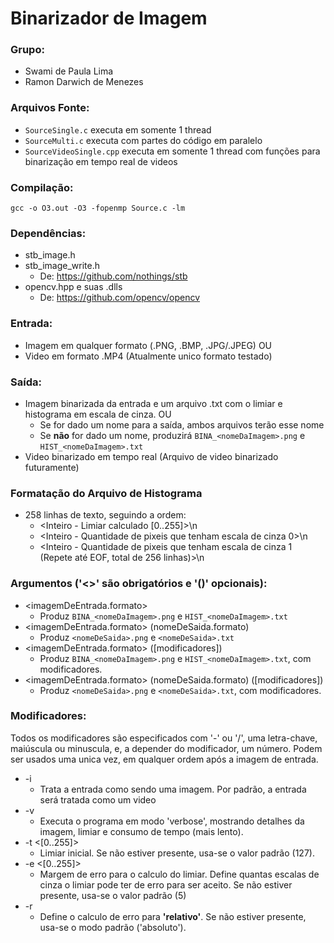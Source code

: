
# Binarizador de Imagem
### Grupo:
- Swami de Paula Lima
- Ramon Darwich de Menezes

### Arquivos Fonte:
- ```SourceSingle.c``` executa em somente 1 thread
- ```SourceMulti.c``` executa com partes do código em paralelo
- ```SourceVideoSingle.cpp``` executa em somente 1 thread com funções para binarização em tempo real de videos
	
### Compilação:
	gcc -o O3.out -O3 -fopenmp Source.c -lm

### Dependências:
- stb_image.h
- stb_image_write.h
	- De: https://github.com/nothings/stb
- opencv.hpp e suas .dlls
	- De: https://github.com/opencv/opencv

### Entrada:
- Imagem em qualquer formato (.PNG, .BMP, .JPG/.JPEG) OU
- Video em formato .MP4 (Atualmente unico formato testado)

### Saída:
- Imagem binarizada da entrada e um arquivo .txt com o limiar e histograma em escala de cinza. OU
    - Se for dado um nome para a saída, ambos arquivos terão esse nome
    - Se **não** for dado um nome, produzirá ```BINA_<nomeDaImagem>.png``` e ```HIST_<nomeDaImagem>.txt```
- Video binarizado em tempo real (Arquivo de video binarizado futuramente)

### Formatação do Arquivo de Histograma
- 258 linhas de texto, seguindo a ordem:
    -  <Inteiro - Limiar calculado [0..255]>\n
    -  <Inteiro - Quantidade de pixeis que tenham escala de cinza 0>\n
    -  <Inteiro - Quantidade de pixeis que tenham escala de cinza 1 (Repete até EOF, total de 256 linhas)>\n

### Argumentos ('<>' são obrigatórios e '()' opcionais):
- <imagemDeEntrada.formato>
    - Produz ```BINA_<nomeDaImagem>.png``` e ```HIST_<nomeDaImagem>.txt```
- <imagemDeEntrada.formato> (nomeDeSaida.formato)
    - Produz ```<nomeDeSaida>.png``` e ```<nomeDeSaida>.txt```
- <imagemDeEntrada.formato> ([modificadores])
    - Produz ```BINA_<nomeDaImagem>.png``` e ```HIST_<nomeDaImagem>.txt```, com modificadores.
- <imagemDeEntrada.formato> (nomeDeSaida.formato) ([modificadores])
    - Produz ```<nomeDeSaida>.png``` e ```<nomeDeSaida>.txt```, com modificadores.

### Modificadores:
Todos os modificadores são especificados com '-' ou '/', uma letra-chave, maiúscula ou minuscula, e, a depender do modificador, um número. Podem ser usados uma unica vez, em qualquer ordem após a imagem de entrada.
- -i
	- Trata a entrada como sendo uma imagem. Por padrão, a entrada será tratada como um video
- -v
    - Executa o programa em modo 'verbose', mostrando detalhes da imagem, limiar e consumo de tempo (mais lento).
- -t <[0..255]>	
    - Limiar inicial. Se não estiver presente, usa-se o valor padrão (127).
- -e <[0..255]>	
    - Margem de erro para o calculo do limiar. Define quantas escalas de cinza o limiar pode ter de erro para ser aceito. Se não estiver presente, usa-se o valor padrão (5)
- -r
    - Define o calculo de erro para **'relativo'**. Se não estiver presente, usa-se o modo padrão ('absoluto').
